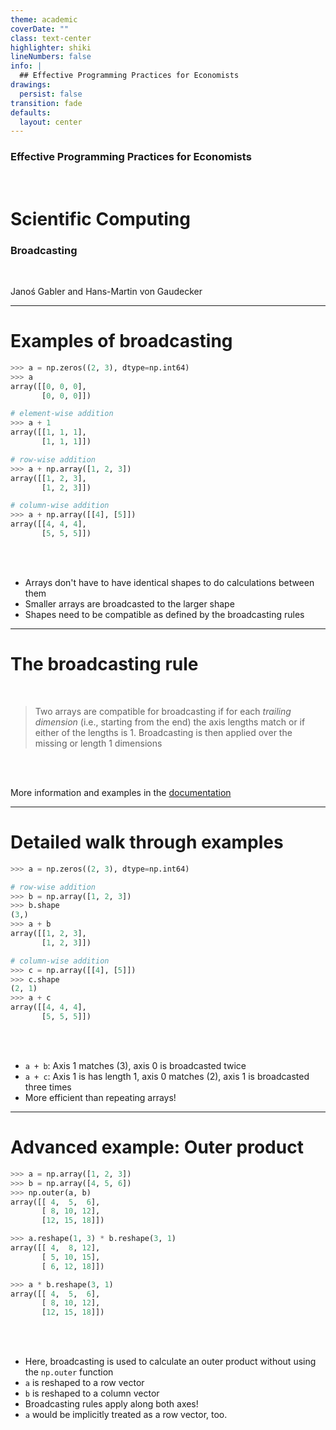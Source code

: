 ```yaml
---
theme: academic
coverDate: ""
class: text-center
highlighter: shiki
lineNumbers: false
info: |
  ## Effective Programming Practices for Economists
drawings:
  persist: false
transition: fade
defaults:
  layout: center
---
```


### Effective Programming Practices for Economists

<br/>

# Scientific Computing

### Broadcasting

<br/>


Janoś Gabler and Hans-Martin von Gaudecker

---

# Examples of broadcasting

<div class="flex gap-12">
<div>

```python
>>> a = np.zeros((2, 3), dtype=np.int64)
>>> a
array([[0, 0, 0],
       [0, 0, 0]])

# element-wise addition
>>> a + 1
array([[1, 1, 1],
       [1, 1, 1]])

# row-wise addition
>>> a + np.array([1, 2, 3])
array([[1, 2, 3],
       [1, 2, 3]])

# column-wise addition
>>> a + np.array([[4], [5]])
array([[4, 4, 4],
       [5, 5, 5]])
```

</div>
<div>

<br/>
<br/>

- Arrays don't have to have identical shapes to do calculations between them
- Smaller arrays are broadcasted to the larger shape
- Shapes need to be compatible as defined by the broadcasting rules

</div>
</div>


---

# The broadcasting rule

<br/>

> Two arrays are compatible for broadcasting if for each *trailing dimension* (i.e.,
> starting from the end) the axis lengths match or if either of the lengths is 1.
> Broadcasting is then applied over the missing or length 1 dimensions

<br/>
<br/>

More information and examples in the
[documentation](https://numpy.org/doc/stable/user/basics.broadcasting.html)


---

# Detailed walk through examples

<div class="flex gap-12">
<div>

```python
>>> a = np.zeros((2, 3), dtype=np.int64)

# row-wise addition
>>> b = np.array([1, 2, 3])
>>> b.shape
(3,)
>>> a + b
array([[1, 2, 3],
       [1, 2, 3]])

# column-wise addition
>>> c = np.array([[4], [5]])
>>> c.shape
(2, 1)
>>> a + c
array([[4, 4, 4],
       [5, 5, 5]])
```

</div>
<div>

<br/>
<br/>

- `a + b`: Axis 1 matches (3), axis 0 is broadcasted twice
- `a + c`: Axis 1 is has length 1, axis 0 matches (2), axis 1 is broadcasted three times
- More efficient than repeating arrays!

</div>
</div>



---

# Advanced example: Outer product


<div class="flex gap-12">
<div>

```python
>>> a = np.array([1, 2, 3])
>>> b = np.array([4, 5, 6])
>>> np.outer(a, b)
array([[ 4,  5,  6],
       [ 8, 10, 12],
       [12, 15, 18]])

>>> a.reshape(1, 3) * b.reshape(3, 1)
array([[ 4,  8, 12],
       [ 5, 10, 15],
       [ 6, 12, 18]])

>>> a * b.reshape(3, 1)
array([[ 4,  5,  6],
       [ 8, 10, 12],
       [12, 15, 18]])
```

</div>
<div>

<br/>
<br/>

- Here, broadcasting is used to calculate an outer product without using the `np.outer`
  function
- `a` is reshaped to a row vector
- `b` is reshaped to a column vector
- Broadcasting rules apply along both axes!
- `a` would be implicitly treated as a row vector, too.

</div>
</div>

